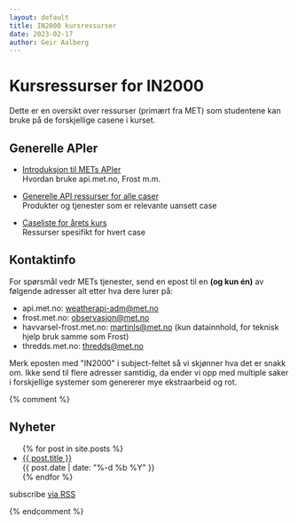 ```yaml
---
layout: default
title: IN2000 kursressurser
date: 2023-02-17
author: Geir Aalberg
---
```


# Kursressurser for IN2000

Dette er en oversikt over ressurser (primært fra MET) som studentene kan
bruke på de forskjellige casene i kurset.

## Generelle APIer

- [Introduksjon til METs APIer](./intro)<br>
  Hvordan bruke api.met.no, Frost m.m.

- [Generelle API ressurser for alle caser](./general)<br>
  Produkter og tjenester som er relevante uansett case

- [Caseliste for årets kurs](./2023/)<br>
  Ressurser spesifikt for hvert case

## Kontaktinfo

For spørsmål vedr METs tjenester, send en epost til en **(og kun én)** av følgende adresser alt
etter hva dere lurer på:

- api.met.no: <weatherapi-adm@met.no>
- frost.met.no: <observasjon@met.no>
- havvarsel-frost.met.no: <martinls@met.no> (kun datainnhold, for teknisk hjelp bruk samme som Frost)
- thredds.met.no: <thredds@met.no>

Merk eposten med "IN2000" i subject-feltet så vi skjønner hva det er snakk om. Ikke send til flere adresser
samtidig, da ender vi opp med multiple saker i forskjellige systemer som genererer mye ekstraarbeid og rot.

{% comment %}

## Nyheter

<ul class="post-list">
  {% for post in site.posts %}
    <li>
      <a class="post-link" href="{{ post.url | prepend: site.baseurl }}">{{ post.title }}</a><br/>
      <span class="post-meta">{{ post.date | date: "%-d %b %Y" }}</span>
    </li>
  {% endfor %}
</ul>

<p class="rss-subscribe">subscribe <a href="{{ "/feed.xml" | prepend: site.baseurl }}">via RSS</a></p>

{% endcomment %}
